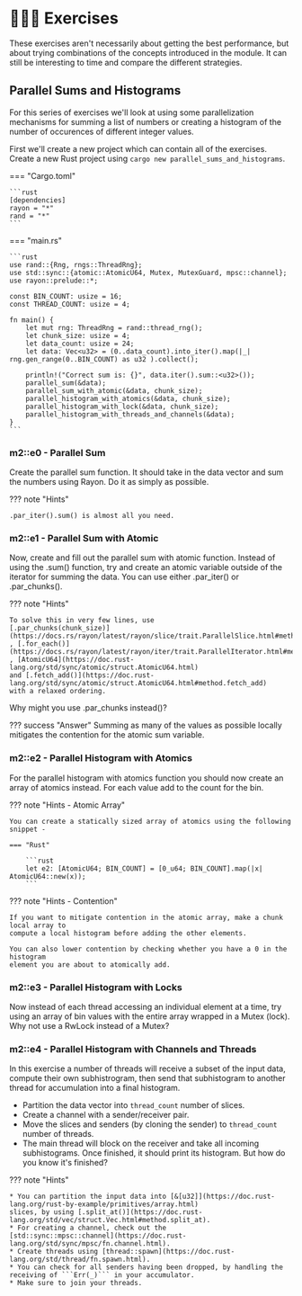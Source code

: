 # 👨🏼‍💻 Exercises
These exercises aren't necessarily about getting the best performance, but about trying combinations
of the concepts introduced in the module. It can still be interesting to time and compare the different strategies.

## Parallel Sums and Histograms
For this series of exercises we'll look at using some parallelization mechanisms
for summing a list of numbers or creating a histogram of the number of occurences
of different integer values.

First we'll create a new project which can contain all of the exercises.
Create a new Rust project using ```cargo new parallel_sums_and_histograms```.

=== "Cargo.toml"

    ```rust
    [dependencies]
    rayon = "*"
    rand = "*"
    ```

=== "main.rs"

    ```rust
    use rand::{Rng, rngs::ThreadRng};
    use std::sync::{atomic::AtomicU64, Mutex, MutexGuard, mpsc::channel};
    use rayon::prelude::*;

    const BIN_COUNT: usize = 16;
    const THREAD_COUNT: usize = 4;

    fn main() {
        let mut rng: ThreadRng = rand::thread_rng();
        let chunk_size: usize = 4;
        let data_count: usize = 24;
        let data: Vec<u32> = (0..data_count).into_iter().map(|_| rng.gen_range(0..BIN_COUNT) as u32 ).collect();

        println!("Correct sum is: {}", data.iter().sum::<u32>());
        parallel_sum(&data);
        parallel_sum_with_atomic(&data, chunk_size);
        parallel_histogram_with_atomics(&data, chunk_size);
        parallel_histogram_with_lock(&data, chunk_size);
        parallel_histogram_with_threads_and_channels(&data);
    }
    ```

### m2::e0 - Parallel Sum
Create the parallel sum function. It should take in the data vector and sum the numbers using Rayon. Do it as
simply as possible.

??? note "Hints"

    .par_iter().sum() is almost all you need.

### m2::e1 - Parallel Sum with Atomic
Now, create and fill out the parallel sum with atomic function. Instead of using the .sum() function, try and create
an atomic variable outside of the iterator for summing the data. You can use either .par_iter() or .par_chunks().

??? note "Hints"

    To solve this in very few lines, use
    [.par_chunks(chunk_size)](https://docs.rs/rayon/latest/rayon/slice/trait.ParallelSlice.html#method.par_chunks)
    , [.for_each()](https://docs.rs/rayon/latest/rayon/iter/trait.ParallelIterator.html#method.for_each)
    , [AtomicU64](https://doc.rust-lang.org/std/sync/atomic/struct.AtomicU64.html)
    and [.fetch_add()](https://doc.rust-lang.org/std/sync/atomic/struct.AtomicU64.html#method.fetch_add)
    with a relaxed ordering.

Why might you use .par_chunks instead()?

??? success "Answer"
    Summing as many of the values as possible locally mitigates the contention for the atomic sum variable.

### m2::e2 - Parallel Histogram with Atomics
For the parallel histogram with atomics function you should now create an array of atomics instead. For each
value add to the count for the bin.

??? note "Hints - Atomic Array"

    You can create a statically sized array of atomics using the following snippet -

    === "Rust"

        ```rust
        let e2: [AtomicU64; BIN_COUNT] = [0_u64; BIN_COUNT].map(|x| AtomicU64::new(x));
        ```

??? note "Hints - Contention"

    If you want to mitigate contention in the atomic array, make a chunk local array to
    compute a local histogram before adding the other elements.

    You can also lower contention by checking whether you have a 0 in the histogram
    element you are about to atomically add.

### m2::e3 - Parallel Histogram with Locks
Now instead of each thread accessing an individual element at a time, try using an array of bin values with the
entire array wrapped in a Mutex (lock). Why not use a RwLock instead of a Mutex?

### m2::e4 - Parallel Histogram with Channels and Threads
In this exercise a number of threads will receive a subset of the input data, compute their own subhistrogram,
then send that subhistogram to another thread for accumulation into a final histogram.

* Partition the data vector into ```thread_count``` number of slices.
* Create a channel with a sender/receiver pair.
* Move the slices and senders (by cloning the sender) to ```thread_count``` number of threads.
* The main thread will block on the receiver and take all incoming subhistograms. Once finished,
it should print its histogram. But how do you know it's finished?

??? note "Hints"

    * You can partition the input data into [&[u32]](https://doc.rust-lang.org/rust-by-example/primitives/array.html)
    slices, by using [.split_at()](https://doc.rust-lang.org/std/vec/struct.Vec.html#method.split_at).
    * For creating a channel, check out the
    [std::sync::mpsc::channel](https://doc.rust-lang.org/std/sync/mpsc/fn.channel.html).
    * Create threads using [thread::spawn](https://doc.rust-lang.org/std/thread/fn.spawn.html).
    * You can check for all senders having been dropped, by handling the receiving of ```Err(_)``` in your accumulator.
    * Make sure to join your threads.
